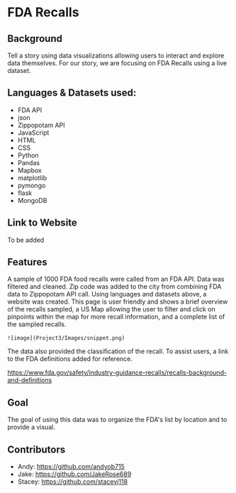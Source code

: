 # FDA Recalls 

## Background
Tell a story using data visualizations allowing users to interact and explore data themselves. For our story, we are focusing on FDA Recalls using a live dataset. 

## Languages & Datasets used: 
* FDA API 
* json
* Zippopotam API
* JavaScript
* HTML
* CSS
* Python
* Pandas
* Mapbox
* matplotlib
* pymongo
* flask 
* MongoDB

## Link to Website
To be added 

## Features 
A sample of 1000 FDA food recalls were called from an FDA API. Data was filtered and cleaned. Zip code was added to the city from combining FDA data to Zippopotam API call. Using languages and datasets above, a website was created. This page is user friendly and shows a brief overview of the recalls sampled, a US Map allowing the user to filter and click on pinpoints within the map for more recall information, and a complete list of the sampled recalls. 


	![image](Project3/Images/snippet.png)


The data also provided the classification of the recall. To assist users, a link to the FDA definitions added for reference. 

https://www.fda.gov/safety/industry-guidance-recalls/recalls-background-and-definitions

## Goal
The goal of using this data was to organize the FDA's list by location and to provide a visual. 

## Contributors 
* Andy: https://github.com/andyob715
* Jake: https://github.com/JakeRose689
* Stacey: https://github.com/staceyj118
